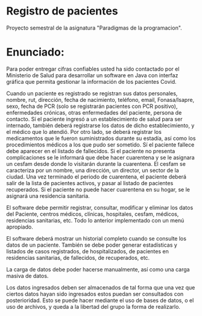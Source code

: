 # Registro de pacientes
Proyecto semestral de la asignatura "Paradigmas de la programacion".

# Enunciado:
Para poder entregar cifras confiables usted ha sido contactado por el Ministerio de Salud para
desarrollar un software en Java con interfaz gráfica que permita gestionar la información de los
pacientes Covid.

Cuando un paciente es registrado se registran sus datos personales, nombre, rut, dirección, fecha
de nacimiento, teléfono, email, Fonasa/Isapre, sexo, fecha de PCR (solo se registrarán pacientes con
PCR positivo), enfermedades crónicas, otras enfermedades del paciente, persona de contacto. Sí el
paciente ingresó a un establecimiento de salud para ser internado, también deberá registrarse los
datos de dicho establecimiento, y el médico que lo atendió. Por otro lado, se deberá registrar los
medicamentos que le fueron suministrados durante su estadía, así como los procedimientos
médicos a los que pudo ser sometido. Sí el paciente fallece debe aparecer en el listado de fallecidos.
Si el paciente no presenta complicaciones se le informará que debe hacer cuarentena y se le asignara
un cesfam desde donde lo visitarán durante la cuarentena. El cesfam se caracteriza por un nombre,
una dirección, un director, un sector de la ciudad. Una vez terminado el periodo de cuarentena, el
paciente deberá salir de la lista de pacientes activos, y pasar al listado de pacientes recuperados. Si
el paciente no puede hacer cuarentena en su hogar, se le asignará una residencia sanitaria.

El software debe permitir registrar, consultar, modificar y eliminar los datos del Paciente, centros médicos, 
clínicas, hospitales, cesfam, médicos, residencias sanitarias, etc. Todo lo anterior implementado con un menú apropiado. 

El software deberá mostrar un historial completo cuando se consulte los datos de un paciente.
También se debe poder generar estadísticas y listados de casos registrados, de hospitalizados, de
pacientes en residencias sanitarias, de fallecidos, de recuperados, etc.

La carga de datos debe poder hacerse manualmente, así como una carga masiva de datos.

Los datos ingresados deben ser almacenados de tal forma que una vez que ciertos datos hayan sido
ingresados estos puedan ser consultados con posterioridad. Esto se puede hacer mediante el uso
de bases de datos, o el uso de archivos, y queda a la libertad del grupo la forma de realizarlo.









